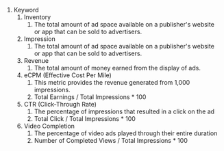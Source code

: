 
1. Keyword
	1. Inventory
		1. The total amount of ad space available on a publisher's website or app that can be sold to advertisers.
	2. Impression 
		1. The total amount of ad space available on a publisher's website or app that can be sold to advertisers.
	3. Revenue
		1. The total amount of money earned from the display of ads.
	4. eCPM (Effective Cost Per Mile)
		1. This metric provides the revenue generated from 1,000 impressions.
		2. Total Earnings / Total Impressions * 100 
	5. CTR (Click-Through Rate)
		1. The percentage of impressions that resulted in a click on the ad 
		2. Total Click / Total Impressions * 100
	6. Video Completion
		1. The percentage of video ads played through their entire duration
		2. Number of Completed Views / Total Impressions * 100
